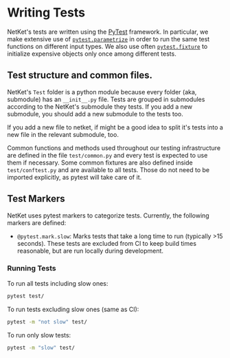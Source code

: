# Writing Tests

NetKet's tests are written using the [PyTest](https://docs.pytest.org/en/stable/contents.html)
framework.
In particular, we make extensive use of [`pytest.parametrize`](https://docs.pytest.org/en/stable/parametrize.html#pytest-mark-parametrize-parametrizing-test-functions) in order to run the same
test functions on different input types. 
We also use often [`pytest.fixture`](https://docs.pytest.org/en/stable/fixture.html#what-fixtures-are) 
to initialize expensive objects only once among different tests.

## Test structure and common files.

NetKet's `Test` folder is a python module because every folder (aka, submodule) has an
`__init__.py` file.
Tests are grouped in submodules according to the NetKet's submodule they tests.
If you add a new submodule, you should add a new submodule to the tests too.

If you add a new file to netket, if might be a good idea to split it's tests into a new file in
the relevant submodule, too.

Common functions and methods used throughout our testing infrastructure are defined in the file
`test/common.py` and every test is expected to use them if necessary. 
Some common fixtures are also defined inside `test/conftest.py` and are available to all tests.
Those do not need to be imported explicitly, as pytest will take care of it.

## Test Markers

NetKet uses pytest markers to categorize tests. Currently, the following markers are defined:

- `@pytest.mark.slow`: Marks tests that take a long time to run (typically >15 seconds). These tests are excluded from CI to keep build times reasonable, but are run locally during development.

### Running Tests

To run all tests including slow ones:
```bash
pytest test/
```

To run tests excluding slow ones (same as CI):
```bash
pytest -m "not slow" test/
```

To run only slow tests:
```bash
pytest -m "slow" test/
```
